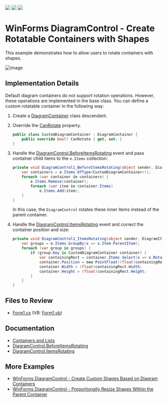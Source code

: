 <!-- default badges list -->
![](https://img.shields.io/endpoint?url=https://codecentral.devexpress.com/api/v1/VersionRange/661657446/17.2.3%2B)
[![](https://img.shields.io/badge/Open_in_DevExpress_Support_Center-FF7200?style=flat-square&logo=DevExpress&logoColor=white)](https://supportcenter.devexpress.com/ticket/details/T1175892)
[![](https://img.shields.io/badge/📖_How_to_use_DevExpress_Examples-e9f6fc?style=flat-square)](https://docs.devexpress.com/GeneralInformation/403183)
<!-- default badges end -->

# WinForms DiagramControl - Create Rotatable Containers with Shapes

This example demonstrates how to allow users to rotate containers with shapes.

![image](https://github.com/DevExpress-Examples/winforms-diagram-create-rotatable-containers-with-shapes/assets/65009440/7f3fc737-6e9a-4e21-82b2-a80818cd2521)

## Implementation Details

Default diagram containers do not support rotation operations. However, these operations are implemented in the base class. You can define a custom rotatable container in the following way:

1. Create a [DiagramContainer](https://docs.devexpress.com/WindowsForms/DevExpress.XtraDiagram.DiagramContainer) class descendant.
2. Override the [CanRotate](https://docs.devexpress.com/WindowsForms/DevExpress.XtraDiagram.DiagramItem.CanRotate) property.

   ```csharp
   public class CustomDiagramContainer : DiagramContainer {
       public override bool? CanRotate { get; set; }
   }
   ```

3. Handle the [DiagramControl.BeforeItemsRotating](https://docs.devexpress.com/WindowsForms/DevExpress.XtraDiagram.DiagramControl.BeforeItemsRotating) event and pass container child items to the `e.Items` collection:

   ```csharp
   private void DiagramControl1_BeforeItemsRotating(object sender, DiagramBeforeItemsRotatingEventArgs e) {
       var containers = e.Items.OfType<CustomDiagramContainer>();
       foreach (var container in containers) {
           e.Items.Remove(container);
           foreach (var item in container.Items)
               e.Items.Add(item);
       }
   }
   ```

   In this case, the `DiagramControl` rotates these inner items instead of the parent container.
   
4. Handle the [DiagramControl.ItemsRotating](https://docs.devexpress.com/WindowsForms/DevExpress.XtraDiagram.DiagramControl.ItemsRotating) event and correct the container position and size:

   ```csharp
   private void DiagramControl1_ItemsRotating(object sender, DiagramItemsRotatingEventArgs e) {
       var groups = e.Items.GroupBy(x => x.Item.ParentItem);
       foreach (var group in groups) {
           if (group.Key is CustomDiagramContainer container) {
               var containingRect = container.Items.Select(x => x.RotatedDiagramBounds().BoundedRect()).Aggregate(Rect.Empty, Rect.Union);
               container.Position = new PointFloat((float)containingRect.X, (float)containingRect.Y);
               container.Width = (float)containingRect.Width;
               container.Height = (float)containingRect.Height;
           }
       }
   }
   ```

## Files to Review

- [Form1.cs](./CS/WindowsFormsApp4/Form1.cs) (VB: [Form1.vb](./VB/WindowsFormsApp4/Form1.vb))

## Documentation

- [Containers and Lists](https://docs.devexpress.com/WindowsForms/117672/controls-and-libraries/diagrams/diagram-items/containers)
- [DiagramControl.BeforeItemsRotating](https://docs.devexpress.com/WindowsForms/DevExpress.XtraDiagram.DiagramControl.BeforeItemsRotating)
- [DiagramControl.ItemsRotating](https://docs.devexpress.com/WindowsForms/DevExpress.XtraDiagram.DiagramControl.ItemsRotating)

## More Examples

- [WinForms DiagramControl - Create Custom Shapes Based on Diagram Containers](https://github.com/DevExpress-Examples/winforms-diagram-create-custom-shapes-based-on-diagram-containers)
- [WinForms DiagramControl - Proportionally Resize Shapes Within the Parent Container](https://github.com/DevExpress-Examples/winforms-diagram-proportionally-resize-shapes-within-container)
